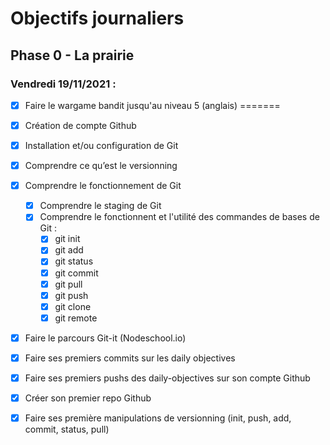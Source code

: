 # Objectifs journaliers

## Phase 0 - La prairie

### Vendredi 19/11/2021 :


* [X] Faire le wargame bandit jusqu'au niveau 5 (anglais)
=======


* [X] Création de compte Github
* [X] Installation et/ou configuration de Git
* [X] Comprendre ce qu’est le versionning
* [X] Comprendre le fonctionnement de Git
  * [X] Comprendre le staging de Git
  * [X] Comprendre le fonctionnent et l'utilité des commandes de bases de Git :
    * [X] git init
    * [X] git add
    * [X] git status
    * [X] git commit
    * [X] git pull
    * [X] git push
    * [X] git clone
    * [X] git remote
* [X] Faire le parcours Git-it (Nodeschool.io)
* [X] Faire ses premiers commits sur les daily objectives
* [X] Faire ses premiers pushs des daily-objectives sur son compte Github

* [X] Créer son premier repo Github
* [X] Faire ses première manipulations de versionning (init, push, add, commit, status, pull)




